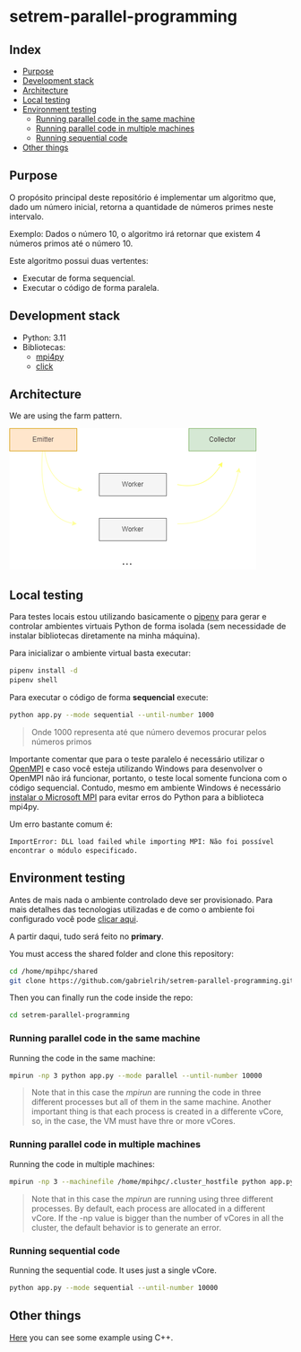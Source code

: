 # setrem-parallel-programming

## Index
- [Purpose](#purpose)
- [Development stack](#development-stack)
- [Architecture](#architecture)
- [Local testing](#local-testing)
- [Environment testing](#environment-testing)
    - [Running parallel code in the same machine](#running-parallel-code-in-the-same-machine)
    - [Running parallel code in multiple machines](#running-parallel-code-in-multiple-machines)
    - [Running sequential code](#running-sequential-code)
- [Other things](#other-things)

## Purpose
O propósito principal deste repositório é implementar um algoritmo que, dado um número inicial, retorna a quantidade de números primes neste intervalo.

Exemplo: Dados o número 10, o algoritmo irá retornar que existem 4 números primos até o número 10.

Este algoritmo possui duas vertentes:
- Executar de forma sequencial.
- Executar o código de forma paralela.


## Development stack
- Python: 3.11
- Bibliotecas:
    - [mpi4py](https://pypi.org/project/mpi4py/)
    - [click](https://pypi.org/project/click/)


## Architecture

We are using the farm pattern.

![](.docs/img/.pattern.drawio.png)

## Local testing

Para testes locais estou utilizando basicamente o [pipenv](https://pipenv.pypa.io/en/latest/) para gerar e controlar ambientes virtuais Python de forma isolada (sem necessidade de instalar bibliotecas diretamente na minha máquina).

Para inicializar o ambiente virtual basta executar:
```sh
pipenv install -d
pipenv shell
```

Para executar o código de forma __sequencial__ execute:
```sh
python app.py --mode sequential --until-number 1000
```

> Onde 1000 representa até que número devemos procurar pelos números primos

Importante comentar que para o teste paralelo é necessário utilizar o [OpenMPI](https://www.open-mpi.org/) e caso você esteja utilizando Windows para desenvolver o OpenMPI não irá funcionar, portanto, o teste local somente funciona com o código sequencial. Contudo, mesmo em ambiente Windows é necessário [instalar o Microsoft MPI](https://learn.microsoft.com/en-us/message-passing-interface/microsoft-mpi) para evitar erros do Python para a biblioteca mpi4py.

Um erro bastante comum é:
```
ImportError: DLL load failed while importing MPI: Não foi possível encontrar o módulo especificado.
```


## Environment testing

Antes de mais nada o ambiente controlado deve ser provisionado. Para mais detalhes das tecnologias utilizadas e de como o ambiente foi configurado você pode [clicar aqui](./OPEN_MPI.md).

A partir daqui, tudo será feito no __primary__.

You must access the shared folder and clone this repository:
```sh
cd /home/mpihpc/shared
git clone https://github.com/gabrielrih/setrem-parallel-programming.git
```

Then you can finally run the code inside the repo:
```sh
cd setrem-parallel-programming
```

### Running parallel code in the same machine

Running the code in the same machine:
```sh
mpirun -np 3 python app.py --mode parallel --until-number 10000
```

> Note that in this case the _mpirun_ are running the code in three different processes but all of them in the same machine. Another important thing is that each process is created in a differente vCore, so, in the case, the VM must have thre or more vCores.


### Running parallel code in multiple machines

Running the code in multiple machines:
```sh
mpirun -np 3 --machinefile /home/mpihpc/.cluster_hostfile python app.py --mode parallel --until-number 10000
```

> Note that in this case the _mpirun_ are running using three different processes. By default, each process are allocated in a different vCore. If the -np value is bigger than the number of vCores in all the cluster, the default behavior is to generate an error.

### Running sequential code

Running the sequential code. It uses just a single vCore.
```sh
python app.py --mode sequential --until-number 10000
```

## Other things
[Here](./cpp/CPP.md) you can see some example using C++.